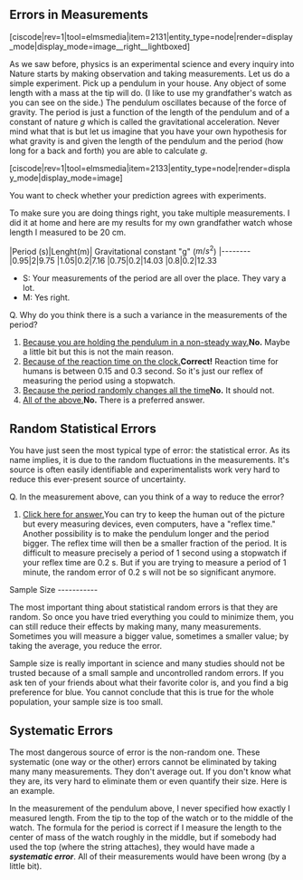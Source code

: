 ## Errors in Measurements

[ciscode|rev=1|tool=elmsmedia|item=2131|entity_type=node|render=display_mode|display_mode=image__right__lightboxed]

As we saw before, physics is an experimental science and every inquiry into Nature starts by making observation and taking measurements. Let us do a simple experiment. Pick up a pendulum in your house. Any object of some length with a mass at the tip will do. (I like to use my grandfather's watch as you can see on the side.) The pendulum oscillates because of the force of gravity. The period is just a function of the length of the pendulum and of a constant of nature $g$ which is called the gravitational acceleration. Never mind what that is but let us imagine that you have your own hypothesis for what gravity is and given the length of the pendulum and the period (how long for a back and forth) you are able to calculate $g$.

[ciscode|rev=1|tool=elmsmedia|item=2133|entity_type=node|render=display_mode|display_mode=image]

You want to check whether your prediction agrees with experiments.

To make sure you are doing things right, you take multiple measurements. I did it at home and here are my results for my own grandfather watch whose length I measured to be 20 cm.

|Period (s)|Lenght(m)| Gravitational constant "g" ($m/s^2$)
|--------
|0.95|2|9.75
|1.05|0.2|7.16
|0.75|0.2|14.03
|0.8|0.2|12.33
- S: Your measurements of the period are all over the place. They vary a lot.
- M: Yes right.

<div class="question">Q. Why do you think there is a such a variance in the measurements of the period?

1. [Because you are holding the pendulum in a non-steady way.](#)**No.** Maybe a little bit but this is not the main reason.
2. [Because of the reaction time on the clock.](#)**Correct!** Reaction time for humans is between 0.15 and 0.3 second. So it's just our reflex of measuring the period using a stopwatch.
3. [Because the period randomly changes all the time](#)**No.** It should not.
4. [All of the above.](#)**No.** There is a preferred answer.

</div>


Random Statistical Errors
-------------------------

You have just seen the most typical type of error: the statistical error. As its name implies, it is due to the random fluctuations in the measurements. It's source is often easily identifiable and experimentalists work very hard to reduce this ever-present source of uncertainty.

<div class="question">Q. In the measurement above, can you think of a way to reduce the error?

1. [Click here for answer.](#)You can try to keep the human out of the picture but every measuring devices, even computers, have a "reflex time." Another possibility is to make the pendulum longer and the period bigger. The reflex time will then be a smaller fraction of the period. It is difficult to measure precisely a period of 1 second using a stopwatch if your reflex time are 0.2 s. But if you are trying to measure a period of 1 minute, the random error of 0.2 s will not be so significant anymore.

</div>Sample Size
-----------

The most important thing about statistical random errors is that they are random. So once you have tried everything you could to minimize them, you can still reduce their effects by making many, many measurements. Sometimes you will measure a bigger value, sometimes a smaller value; by taking the average, you reduce the error.

Sample size is really important in science and many studies should not be trusted because of a small sample and uncontrolled random errors. If you ask ten of your friends about what their favorite color is, and you find a big preference for blue. You cannot conclude that this is true for the whole population, your sample size is too small.

Systematic Errors
-----------------

The most dangerous source of error is the non-random one. These systematic (one way or the other) errors cannot be eliminated by taking many many measurements. They don't average out. If you don't know what they are, its very hard to eliminate them or even quantify their size. Here is an example.

In the measurement of the pendulum above, I never specified how exactly I measured length. From the tip to the top of the watch or to the middle of the watch. The formula for the period is correct if I measure the length to the center of mass of the watch roughly in the middle, but if somebody had used the top (where the string attaches), they would have made a **_systematic error_**. All of their measurements would have been wrong (by a little bit).
